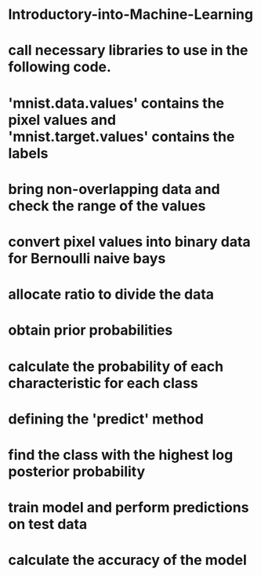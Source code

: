 # Introductory-into-Machine-Learning
# call necessary libraries to use in the following code. 
# 'mnist.data.values' contains the pixel values and 'mnist.target.values' contains the labels 
# bring non-overlapping data and check the range of the values
# convert pixel values into binary data for Bernoulli naive bays
# allocate ratio to divide the data 
# obtain prior probabilities 
# calculate the probability of each characteristic for each class
# defining the 'predict' method
# find the class with the highest log posterior probability
# train model and perform predictions on test data
# calculate the accuracy of the model
